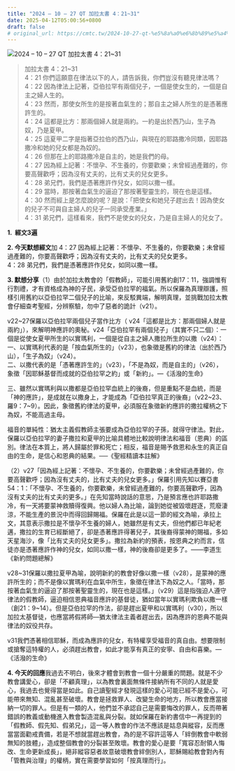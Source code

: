 ```yaml
---
title: "2024 – 10 – 27 QT 加拉太書 4：21~31"
date: 2025-04-12T05:00:56+0800
draft: false
# original_url: https://cmtc.tw/2024-10-27-qt-%e5%8a%a0%e6%8b%89%e5%a4%aa%e6%9b%b8-4%ef%bc%9a2131
---
```


![2024 – 10 – 27 QT 加拉太書 4：21~31](/images/qt.jpg  "2024 – 10 – 27 QT 加拉太書 4：21~31")

> 加拉太書 4：21~31  
> 4：21 你們這願意在律法以下的人，請告訴我，你們豈沒有聽見律法嗎？  
> 4：22 因為律法上記著，亞伯拉罕有兩個兒子，一個是使女生的，一個是自主之婦人生的。  
> 4：23 然而，那使女所生的是按著血氣生的；那自主之婦人所生的是憑著應許生的。  
> 4：24 這都是比方：那兩個婦人就是兩約。一約是出於西乃山，生子為奴，乃是夏甲。  
> 4：25 這夏甲二字是指著亞拉伯的西乃山，與現在的耶路撒冷同類，因耶路撒冷和她的兒女都是為奴的。  
> 4：26 但那在上的耶路撒冷是自主的，她是我們的母。  
> 4：27 因為經上記著：不懷孕、不生養的，你要歡樂；未曾經過產難的，你要高聲歡呼；因為沒有丈夫的，比有丈夫的兒女更多。  
> 4：28 弟兄們，我們是憑著應許作兒女，如同以撒一樣。  
> 4：29 當時，那按著血氣生的逼迫了那按著聖靈生的，現在也是這樣。  
> 4：30 然而經上是怎麼說的呢？是說：「把使女和她兒子趕出去！因為使女的兒子不可與自主婦人的兒子一同承受產業。」  
> 4：31 弟兄們，這樣看來，我們不是使女的兒女，乃是自主婦人的兒女了。

**1.  經文3遍**

**2. 今天默想經文**加 4：27 因為經上記著：不懷孕、不生養的，你要歡樂；未曾經過產難的，你要高聲歡呼；因為沒有丈夫的，比有丈夫的兒女更多。  
4：28 弟兄們，我們是憑著應許作兒女，如同以撒一樣。

**3. 默想分享**（1）由於加拉太教會的「假教師」，可能引用舊約創17：11，強調惟有行割禮，才有資格成為神的子民，承受亞伯拉罕的福氣。所以保羅為真理辯護，照樣引用舊約以亞伯拉罕二個兒子的比喻，來反駁異端，解明真理，並挑戰加拉太教會仔細查考聖經，分辨察驗，勿中了惡者的詭計（v21）。

v22~27保羅以亞伯拉罕兩個兒子當作比方（ v24「這都是比方：那兩個婦人就是兩約」），來解明神應許的奧秘。v24「亞伯拉罕有兩個兒子」（其實不只二個）：一個是從使女夏甲所生的以實瑪利，一個是從自主之婦人撒拉所生的以撒（v24）：  
一、以實瑪利代表的是「按血氣所生的」（v23），也象徵是舊約的律法（出於西乃山），「生子為奴」（v24）。  
二、以撒代表的是「憑著應許生的」（v23），「不是為奴，而是自主的」（v26），象徵「因耶穌基督而成就的亞伯拉罕之約」或「新約」。—《活潑的生命》

三、雖然以實瑪利與以撒都是亞伯拉罕血統上的後裔，但是重點不是血統，而是「神的應許」，是成就在以撒身上，才能成為「亞伯拉罕真正的後裔」（v22~23、羅9：7~9）。因此，象徵舊約律法的夏甲，必須服在象徵新約應許的撒拉權柄之下為奴，不能高過主母。

福音的單純性：猶太主義假教師主張要成為亞伯拉罕的子孫，就得守律法。對此，保羅以亞伯拉罕的妻子撒拉和夏甲的比喻具體地比較說明律法和福音（恩典）的區別。律法在本質上，將人歸屬於罪和死亡；相反，福音是賜予救恩和永生的真正自由的生命，是信心和恩典的結果。──《聖經精讀本註解》

（2）v27「因為經上記著：不懷孕、不生養的，你要歡樂；未曾經過產難的，你要高聲歡呼；因為沒有丈夫的，比有丈夫的兒女更多。」保羅引用先知以賽亞書54：1：「不懷孕、不生養的，你要歡樂，未曾經過產難的，你要高聲歡呼，因為沒有丈夫的比有丈夫的更多。」在先知當時說話的意思，乃是預言應也許耶路撒冷，有一天將要蒙神救贖得復興。他以婦人為比喻，論到她從被毀壞趕逐，荒廢淒涼，不能生產的景況中而得回歸賜福。保羅在此是以這一節的經文為喻，承拉上文，其意表示撒拉是不懷孕不生養的婦人，她雖然是有丈夫，但他們都已年紀老邁，撒拉的生育已經斷絕了，卻是憑著應許得著兒子，其後裔得蒙神的賜福，多如天星海沙，像「比有丈夫的兒女更多」。撒拉為新約的預表，按恩典之約而言，信徒亦是憑著應許作神的兒女，如同以撒一樣，神的後裔卻是更多了。——李道生《新約問題總解》

v28~31保羅以撒拉夏甲為喻，說明新約的教會好像以撒一樣（v28），是蒙神的應許所生的；而不是像以實瑪利在血氣中所生，象徵在律法下為奴之人。「當時，那按著血氣生的逼迫了那按著聖靈生的，現在也是這樣。」（v29）這是指強迫人遵守律法的假教師，逼迫相信恩典福音應許的基督徒，猶如當年以實瑪利欺負以撒一樣（創21：9~14）。但是亞伯拉罕的作法，卻是趕出夏甲和以實瑪利（v30），所以加拉太基督徒，也應當將假將師—猶太律法主義者趕出去，因為應許的恩典不能與律法的奴役共存。

v31我們憑著相信耶穌，而成為應許的兒女，有特權享受福音的真自由。想要限制或搶奪這特權的人，必須趕出教會，如此才能享有真正的安寧、自由和喜樂。—《活潑的生命》

**4. 今天的回應**我過去不明白，後來才體會到教會一個十分嚴重的問題。就是不少教會講愛心，卻是「不顧真理」，以為教會裏面無條件接納所有不同的人就是愛心，我過去也覺得當是如此。自己讀聖經才發現這樣的愛心可能已經不是愛心，可能帶來無知、混亂甚至破壞。教會是拯救罪人、改變生命的地方，所以教會應當接納一切的罪人。但是有一類的人，他們並不承認自己是需要悔改的罪人，反而帶著錯誤的教義或動機進入教會製造混亂與分裂。就如保羅在新約書信中一再提到的「假教師、假先知、假弟兄」，這一等人教會的作法不應該是姑息與縱容，反而應當當面勸戒責備，若是不想就當趕出教會，為的是不容許這等人「絆倒教會中軟弱無知的肢體」，造成整個教會的分裂甚至敗壞。教會的愛心是要「寬容忍耐領人悔改、生命更新成長」，絕非縱容惡者故意破壞教會絆倒別人，耶穌賜給教會對內有「管教與治理」的權柄，實在需要學習如何「按真理而行」。